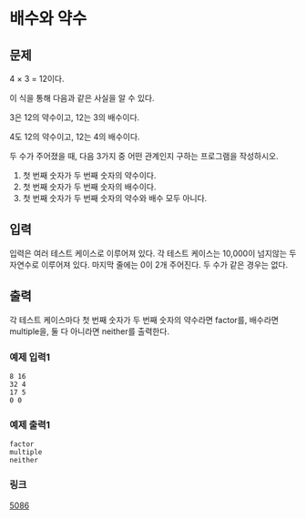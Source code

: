 # 배수와 약수

## 문제

4 × 3 = 12이다.


이 식을 통해 다음과 같은 사실을 알 수 있다.


3은 12의 약수이고, 12는 3의 배수이다.


4도 12의 약수이고, 12는 4의 배수이다.


두 수가 주어졌을 때, 다음 3가지 중 어떤 관계인지 구하는 프로그램을 작성하시오.


1. 첫 번째 숫자가 두 번째 숫자의 약수이다.
2. 첫 번째 숫자가 두 번째 숫자의 배수이다.
3. 첫 번째 숫자가 두 번째 숫자의 약수와 배수 모두 아니다.

## 입력

입력은 여러 테스트 케이스로 이루어져 있다. 각 테스트 케이스는 10,000이 넘지않는 두 자연수로 이루어져 있다. 마지막 줄에는 0이 2개 주어진다. 두 수가 같은 경우는 없다.

## 출력

각 테스트 케이스마다 첫 번째 숫자가 두 번째 숫자의 약수라면 factor를, 배수라면 multiple을, 둘 다 아니라면 neither를 출력한다.

### 예제 입력1

```
8 16
32 4
17 5
0 0
```

### 예제 출력1

```
factor
multiple
neither
```

### 링크

<a href="https://www.acmicpc.net/problem/5086" target="_blank">5086</a>